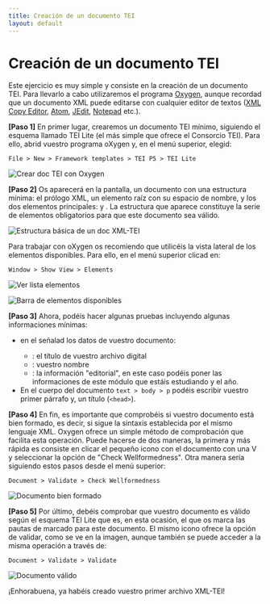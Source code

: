 ```yaml
---
title: Creación de un documento TEI
layout: default
---
```


# Creación de un documento TEI

Este ejercicio es muy simple y consiste en la creación de un documento TEI. Para llevarlo a cabo utilizaremos el programa [Oxygen](https://www.oxygenxml.com/), aunque recordad que un documento XML puede editarse con cualquier editor de textos ([XML Copy Editor](https://xml-copy-editor.sourceforge.io/), [Atom](https://atom.io/), [JEdit](http://www.jedit.org/), [Notepad](https://notepad-plus-plus.org/) etc.).

**[Paso 1]** En primer lugar, crearemos un documento TEI mínimo, siguiendo el esquema llamado TEI Lite (el más simple que ofrece el Consorcio TEI). Para ello, abrid vuestro programa oXygen y, en el menú superior, elegid: 

```File > New > Framework templates > TEI P5 > TEI Lite```

![Crear doc TEI con Oxygen](img/3.Creacion-doc-tei-1.png)

**[Paso 2]** Os aparecerá en la pantalla, un documento con una estructura mínima: el prólogo XML, un elemento raíz <TEI> con su espacio de nombre, y los dos elementos principales: <teiHeader> y <text>. La estructura que aparece constituye la serie de elementos obligatorios para que este documento sea válido. 

![Estructura básica de un doc XML-TEI](img/3.Creacion-doc-tei-2.png)

Para trabajar con oXygen os recomiendo que utilicéis la vista lateral de los elementos disponibles. Para ello, en el menú superior clicad en: 

```Window > Show View > Elements```

![Ver lista elementos](img/3.Creacion-doc-tei-3.png)

![Barra de elementos disponibles](img/3.Creacion-doc-tei-4.png)

**[Paso 3]** Ahora, podéis hacer algunas pruebas incluyendo algunas informaciones mínimas:

* en el <teiHeader> señalad los datos de vuestro documento:
	- 	 <titleStmt>: el título de vuestro archivo digital
	- 	 <author>: vuestro nombre 
	- 	 <publicationStmt>: la información "editorial", en este caso podéis poner las informaciones de este módulo que estáis estudiando y el año.
* En el cuerpo del documento `text > body > p` podéis escribir vuestro primer párrafo y, un título (`<head>`). 

**[Paso 4]** En fin, es importante que comprobéis si vuestro documento está bien formado, es decir, si sigue la sintaxis establecida por el mismo lenguaje XML. Oxygen ofrece un simple método de comprobación que facilita esta operación. Puede hacerse de dos maneras, la primera y más rápida es consiste en clicar el pequeño icono con el documento con una V y seleccionar la opción de "Check Wellformedness". Otra manera sería siguiendo estos pasos desde el menú superior:

```Document > Validate > Check Wellformedness```

![Documento bien formado](img/3.Creacion-doc-tei-4.png)

**[Paso 5]** Por último, debéis comprobar que vuestro documento es válido según el esquema TEI Lite que es, en esta ocasión, el que os marca las pautas de marcado para este documento. El mismo icono ofrece la opción de validar, como se ve en la imagen, aunque también se puede acceder a la misma operación a través de: 

```Document > Validate > Validate```

![Documento válido](img/3.Creacion-doc-tei-4.png)

¡Enhorabuena, ya habéis creado vuestro primer archivo XML-TEI! 
